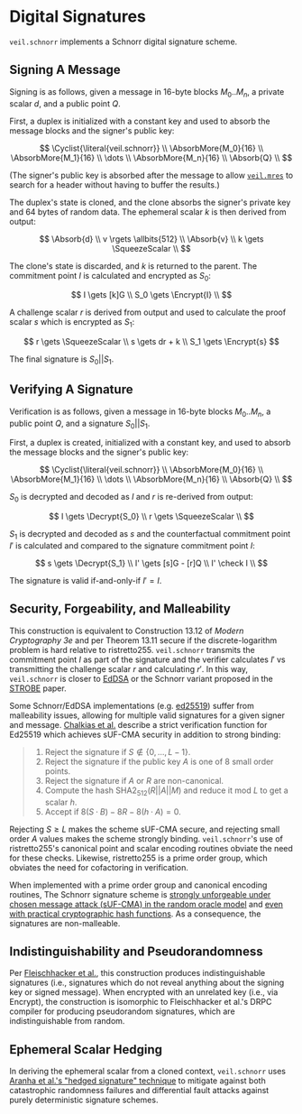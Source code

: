 # Digital Signatures

`veil.schnorr` implements a Schnorr digital signature scheme.

## Signing A Message

Signing is as follows, given a message in 16-byte blocks $M_0..M_n$, a private scalar $d$, and a public point $Q$.

First, a duplex is initialized with a constant key and used to absorb the message blocks and the signer's public key:

$$
\Cyclist{\literal{veil.schnorr}} \\
\AbsorbMore{M_0}{16} \\
\AbsorbMore{M_1}{16} \\
\dots \\
\AbsorbMore{M_n}{16} \\
\Absorb{Q} \\
$$

(The signer's public key is absorbed after the message to allow [`veil.mres`](mres.md) to search for a header without
having to buffer the results.)

The duplex's state is cloned, and the clone absorbs the signer's private key and 64 bytes of random data. The
ephemeral scalar $k$ is then derived from output:

$$
\Absorb{d} \\
v \rgets \allbits{512} \\
\Absorb{v} \\
k \gets \SqueezeScalar \\
$$

The clone's state is discarded, and $k$ is returned to the parent. The commitment point $I$ is calculated and encrypted
as $S_0$:

$$
I \gets [k]G \\
S_0 \gets \Encrypt{I} \\
$$

A challenge scalar $r$ is derived from output and used to calculate the proof scalar $s$ which is encrypted as $S_1$:

$$
r \gets \SqueezeScalar \\
s \gets dr + k \\
S_1 \gets \Encrypt{s}
$$

The final signature is $S_0 || S_1$.

## Verifying A Signature

Verification is as follows, given a message in 16-byte blocks $M_0..M_n$, a public point $Q$, and a signature
$S_0 || S_1$.

First, a duplex is created, initialized with a constant key, and used to absorb the message blocks and the signer's
public key:

$$
\Cyclist{\literal{veil.schnorr}} \\
\AbsorbMore{M_0}{16} \\
\AbsorbMore{M_1}{16} \\
\dots \\
\AbsorbMore{M_n}{16} \\
\Absorb{Q} \\
$$

$S_0$ is decrypted and decoded as $I$ and $r$ is re-derived from output:

$$
I \gets \Decrypt{S_0} \\
r \gets \SqueezeScalar \\
$$

$S_1$ is decrypted and decoded as $s$ and the counterfactual commitment point $I'$ is calculated and compared to the
signature commitment point $I$:

$$
s \gets \Decrypt{S_1} \\
I' \gets [s]G - [r]Q \\
I' \check I \\
$$

The signature is valid if-and-only-if $I' = I$.

## Security, Forgeability, and Malleability

This construction is equivalent to Construction 13.12 of _Modern Cryptography 3e_ and per Theorem 13.11 secure if the
discrete-logarithm problem is hard relative to ristretto255. `veil.schnorr` transmits the commitment point $I$ as part
of the signature and the verifier calculates $I'$ vs transmitting the challenge scalar $r$ and calculating $r'$. In this
way, `veil.schnorr` is closer to [EdDSA][ed25519] or the Schnorr variant proposed in the [STROBE][strobe] paper.

Some Schnorr/EdDSA implementations (e.g. [ed25519][ed25519]) suffer from malleability issues, allowing for multiple
valid signatures for a given signer and message. [Chalkias et al.][eddsa] describe a strict verification function for
Ed25519 which achieves sUF-CMA security in addition to strong binding:

> 1. Reject the signature if $S \not\in \{0,\ldots,L−1\}$.
> 2. Reject the signature if the public key $A$ is one of 8 small order points.
> 3. Reject the signature if $A$ or $R$ are non-canonical.
> 4. Compute the hash $\text{SHA2}_{512}(R||A||M)$ and reduce it mod $L$ to get a scalar $h$.
> 5. Accept if $8(S·B)−8R−8(h·A)=0$.

Rejecting $S \geq L$ makes the scheme sUF-CMA secure, and rejecting small order $A$ values makes the scheme strongly
binding. `veil.schnorr`'s use of ristretto255's canonical point and scalar encoding routines obviate the need for these
checks. Likewise, ristretto255 is a prime order group, which obviates the need for cofactoring in verification.

When implemented with a prime order group and canonical encoding routines, The Schnorr signature scheme is
[strongly unforgeable under chosen message attack (sUF-CMA) in the random oracle model][schnorr-cma] and
[even with practical cryptographic hash functions][schnorr-hash]. As a consequence, the signatures are non-malleable.

## Indistinguishability and Pseudorandomness

Per [Fleischhacker et al.][ind-sig], this construction produces indistinguishable signatures (i.e., signatures which do
not reveal anything about the signing key or signed message). When encrypted with an unrelated key (i.e., via 
$\text{Encrypt}$), the construction is isomorphic to Fleischhacker et al.'s DRPC compiler for producing pseudorandom
signatures, which are indistinguishable from random.

## Ephemeral Scalar Hedging

In deriving the ephemeral scalar from a cloned context, `veil.schnorr` uses [Aranha et al.'s
"hedged signature" technique][hedge] to mitigate against both catastrophic randomness failures and differential fault
attacks against purely deterministic signature schemes.

[ed25519]: https://eprint.iacr.org/2020/823.pdf

[eddsa]: https://eprint.iacr.org/2020/1244.pdf

[schnorr-cma]: https://www.di.ens.fr/david.pointcheval/Documents/Papers/2000_joc.pdf

[schnorr-hash]: http://www.neven.org/papers/schnorr.pdf

[ind-sig]: https://eprint.iacr.org/2011/673.pdf

[hedge]: https://eprint.iacr.org/2019/956.pdf

[strobe]: https://eprint.iacr.org/2017/003.pdf